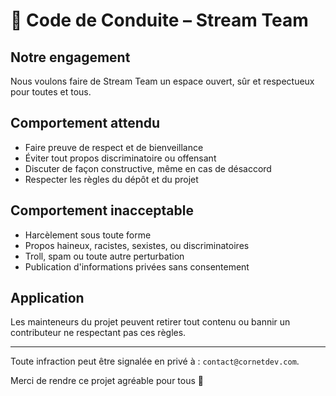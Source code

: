 # 🧭 Code de Conduite – Stream Team

## Notre engagement

Nous voulons faire de Stream Team un espace ouvert, sûr et respectueux pour toutes et tous.

## Comportement attendu

- Faire preuve de respect et de bienveillance
- Éviter tout propos discriminatoire ou offensant
- Discuter de façon constructive, même en cas de désaccord
- Respecter les règles du dépôt et du projet

## Comportement inacceptable

- Harcèlement sous toute forme
- Propos haineux, racistes, sexistes, ou discriminatoires
- Troll, spam ou toute autre perturbation
- Publication d'informations privées sans consentement

## Application

Les mainteneurs du projet peuvent retirer tout contenu ou bannir un contributeur ne respectant pas ces règles.

---

Toute infraction peut être signalée en privé à : `contact@cornetdev.com`.

Merci de rendre ce projet agréable pour tous 💜
